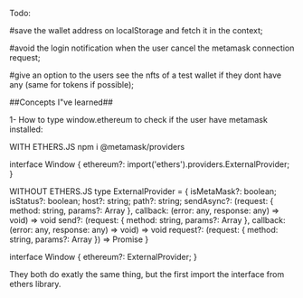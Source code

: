 Todo:

#save the wallet address on localStorage and fetch it in the context;

#avoid the login notification when the user cancel the metamask connection request;

#give an option to the users see the nfts of a test wallet if they dont have any (same for tokens if possible);

##Concepts I"ve learned##

1- How to type window.ethereum to check if the user have metamask installed:

WITH ETHERS.JS
npm i @metamask/providers

interface Window {
ethereum?: import('ethers').providers.ExternalProvider;
}

WITHOUT ETHERS.JS
type ExternalProvider = {
isMetaMask?: boolean;
isStatus?: boolean;
host?: string;
path?: string;
sendAsync?: (request: { method: string, params?: Array<any> }, callback: (error: any, response: any) => void) => void
send?: (request: { method: string, params?: Array<any> }, callback: (error: any, response: any) => void) => void
request?: (request: { method: string, params?: Array<any> }) => Promise<any>
}

interface Window {
ethereum?: ExternalProvider;
}

They both do exatly the same thing, but the first import the interface from ethers library.
